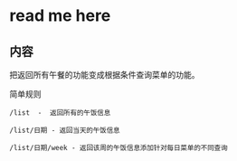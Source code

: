 # read me here

内容
---
把返回所有午餐的功能变成根据条件查询菜单的功能。

简单规则
```
/list  -  返回所有的午饭信息 

/list/日期 - 返回当天的午饭信息

/list/日期/week - 返回该周的午饭信息添加针对每日菜单的不同查询
